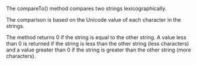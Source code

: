 The compareTo() method compares two strings lexicographically.

The comparison is based on the Unicode value of each character in the strings.

The method returns 0 if the string is equal to the other string. 
A value less than 0 is returned if the string is less than the other string (less characters) and a value greater than 0 if the string is greater than the other string (more characters).
